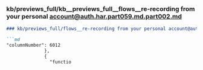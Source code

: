 ### kb/previews_full/kb__previews_full__flows__re-recording from your personal account@auth.har.part059.md.part002.md

```md
### kb/previews_full/flows__re-recording from your personal account@auth.har.part059.md (part 002)

```md
"columnNumber": 6012
              },
              {
                "functio
```

```

```
